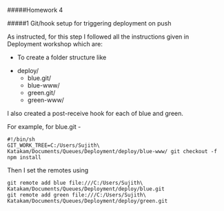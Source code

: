 #####Homework 4

#####1 Git/hook setup for triggering deployment on push

As instructed, for this step I followed all the instructions given in Deployment workshop which are:
- To create a folder structure like 
* deploy/
  * blue.git/
  * blue-www/
  * green.git/
  * green-www/

I also created a post-receive hook for each of blue and green.

For example, for blue.git -

```
#!/bin/sh
GIT_WORK_TREE=C:/Users/Sujith\ Katakam/Documents/Queues/Deployment/deploy/blue-www/ git checkout -f
npm install
```

Then I set the remotes using

```
git remote add blue file:///C:/Users/Sujith\ Katakam/Documents/Queues/Deployment/deploy/blue.git
git remote add green file:///C:/Users/Sujith\ Katakam/Documents/Queues/Deployment/deploy/green.git
```


